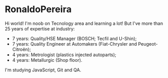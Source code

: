 # RonaldoPereira

Hi world! I'm noob on Tecnology area and learning a lot! But I've more than 25 years of expertise at industry:
- 7 years: Quality/HSE Manager (BOSCH; Tecfil and U-Shin);
- 7 years: Quality Engineer at Automakers (Fiat-Chrysler and Peugeot-Citroën);
- 4 years: Metrologist (plastics injected autoparts);
- 4 years: Metallurgic (Shop floor).

I'm studying JavaScript, Git and QA. 
<i class="devicon-coffeescript-original-wordmark colored"></i>
